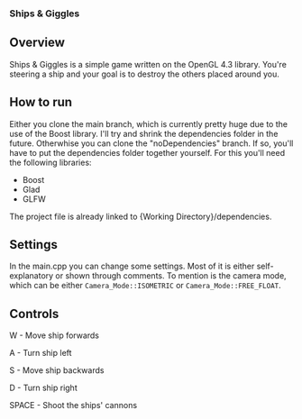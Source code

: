 ### Ships & Giggles

## Overview

Ships & Giggles is a simple game written on the OpenGL 4.3 library. You're steering a ship and your goal is to destroy the others placed around you.

## How to run

Either you clone the main branch, which is currently pretty huge due to the use of the Boost library. I'll try and shrink the dependencies folder in the future. Otherwhise you can clone the "noDependencies" branch. If so, you'll have to put the dependencies folder together yourself. For this you'll need the following libraries:
  - Boost
  - Glad
  - GLFW

The project file is already linked to {Working Directory}/dependencies.

## Settings

In the main.cpp you can change some settings. Most of it is either self-explanatory or shown through comments. 
To mention is the camera mode, which can be either `Camera_Mode::ISOMETRIC` or `Camera_Mode::FREE_FLOAT`.

## Controls

W - Move ship forwards

A - Turn ship left

S - Move ship backwards

D - Turn ship right

SPACE - Shoot the ships' cannons
